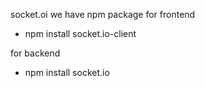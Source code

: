 socket.oi
we have npm package
for frontend
- npm install socket.io-client

for backend
- npm install socket.io
